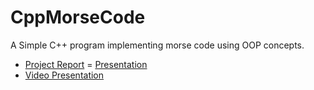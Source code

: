 # CppMorseCode
A Simple C++ program implementing morse code using OOP concepts.
- [Project Report](https://github.com/Prasanjit-4/CppMorseCode)
= [Presentation](https://github.com/Prasanjit-4/CppMorseCode)
- [Video Presentation]()
